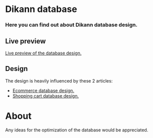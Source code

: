 # Dikann database

### Here you can find out about Dikann database design.

## Live preview
[Live preview of the database design.](https://dbdiagram.io/d/620cd9b2485e433543c003f2)

## Design
The design is heavily influenced by these 2 articles:
- [Ecommerce database design.](https://resources.fabric.inc/blog/answers/ecommerce-database-design-example)
- [Shopping cart database design.](https://resources.fabric.inc/blog/answers/shopping-cart-database-design)

# About
 Any ideas for the optimization of the database would be appreciated.
